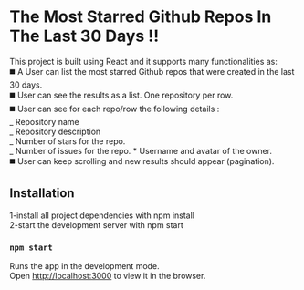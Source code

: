 # The Most Starred Github Repos In The Last 30 Days !!

This project is built using React and it supports many functionalities as:  
◼️ A User can list the most starred Github repos that were created in the last 30 days.  
◼️ User can see the results as a list. One repository per row.  
◼️ User can see for each repo/row the following details :  
_ Repository name  
_ Repository description  
_ Number of stars for the repo.  
_ Number of issues for the repo. \* Username and avatar of the owner.  
◼️ User can keep scrolling and new results should appear (pagination).

## Installation

1-install all project dependencies with npm install  
2-start the development server with npm start  

### `npm start`

Runs the app in the development mode.\
Open [http://localhost:3000](http://localhost:3000) to view it in the browser.
